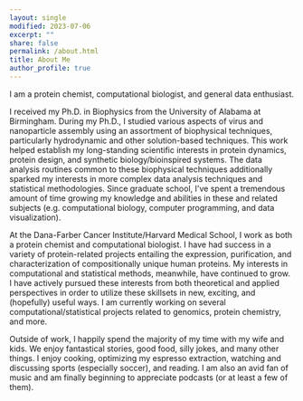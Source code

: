 ```yaml
---
layout: single
modified: 2023-07-06
excerpt: ""
share: false
permalink: /about.html
title: About Me
author_profile: true
---
```


I am a protein chemist, computational biologist, and general data enthusiast. 

I received my Ph.D. in Biophysics from the University of Alabama at Birmingham. During my Ph.D., I studied various aspects of virus and nanoparticle assembly using an assortment of biophysical techniques, particularly hydrodynamic and other solution-based techniques. This work helped establish my long-standing scientific interests in protein dynamics, protein design, and synthetic biology/bioinspired systems. The data analysis routines common to these biophysical techniques additionally sparked my interests in more complex data analysis techniques and statistical methodologies. Since graduate school, I've spent a tremendous amount of time growing my knowledge and abilities in these and related subjects (e.g. computational biology, computer programming, and data visualization).

At the Dana-Farber Cancer Institute/Harvard Medical School, I work as both a protein chemist and computational biologist. I have had success in a variety of protein-related projects entailing the expression, purification, and characterization of compositionally unique human proteins. My interests in computational and statistical methods, meanwhile, have continued to grow. I have actively pursued these interests from both theoretical and applied perspectives in order to utilize these skillsets in new, exciting, and (hopefully) useful ways. I am currently working on several computational/statistical projects related to genomics, protein chemistry, and more. 

Outside of work, I happily spend the majority of my time with my wife and kids. We enjoy fantastical stories, good food, silly jokes, and many other things. I enjoy cooking, optimizing my espresso extraction, watching and discussing sports (especially soccer), and reading. I am also an avid fan of music and am finally beginning to appreciate podcasts (or at least a few of them).

